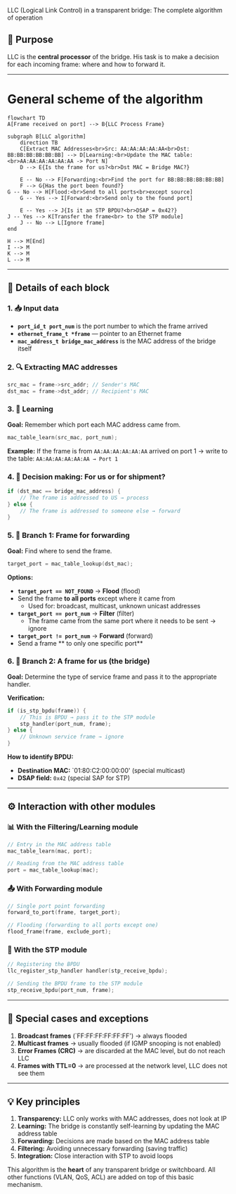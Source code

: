  LLC (Logical Link Control) in a transparent bridge: The complete algorithm of operation

## 🎯 Purpose
LLC is the **central processor** of the bridge. His task is to make a decision for each incoming frame: where and how to forward it.

---

# General scheme of the algorithm

```mermaid
flowchart TD
A[Frame received on port] --> B{LLC Process Frame}

subgraph B[LLC algorithm]
    direction TB
    C[Extract MAC Addresses<br>Src: AA:AA:AA:AA:AA<br>Dst: BB:BB:BB:BB:BB:BB] --> D[Learning:<br>Update the MAC table:<br>AA:AA:AA:AA:AA:AA -> Port N]
    D --> E{Is the frame for us?<br>Dst MAC = Bridge MAC?}
    
    E -- No --> F[Forwarding:<br>Find the port for BB:BB:BB:BB:BB:BB]
    F --> G{Has the port been found?}
G -- No --> H[Flood:<br>Send to all ports<br>except source]
    G -- Yes --> I[Forward:<br>Send only to the found port]
    
    E -- Yes --> J{Is it an STP BPDU?<br>DSAP = 0x42?}
J -- Yes --> K[Transfer the frame<br> to the STP module]
    J -- No --> L[Ignore frame]
end

H --> M[End]
I --> M
K --> M
L --> M
```

---

## 🧩 Details of each block

### 1. 📥 **Input data**
- **`port_id_t port_num`** is the port number to which the frame arrived
- **`ethernet_frame_t *frame`** — pointer to an Ethernet frame
- **`mac_address_t bridge_mac_address`** is the MAC address of the bridge itself

### 2. 🔍 **Extracting MAC addresses**
```c
src_mac = frame->src_addr; // Sender's MAC
dst_mac = frame->dst_addr; // Recipient's MAC
```

### 3. 🧠 **Learning**
**Goal:** Remember which port each MAC address came from.
```c
mac_table_learn(src_mac, port_num);
```
**Example:** If the frame is from `AA:AA:AA:AA:AA:AA` arrived on port 1 → write to the table: `AA:AA:AA:AA:AA:AA → Port 1`

### 4. 🤔 **Decision making: For us or for shipment?**
```c
if (dst_mac == bridge_mac_address) {
    // The frame is addressed to US → process
} else {
    // The frame is addressed to someone else → forward
}
```

### 5. 🎯 **Branch 1: Frame for forwarding**
**Goal:** Find where to send the frame.
```c
target_port = mac_table_lookup(dst_mac);
```

**Options:**
- **`target_port == NOT_FOUND`** → **Flood** (flood)
- Send the frame **to all ports** except where it came from
  - Used for: broadcast, multicast, unknown unicast addresses
- **`target_port == port_num`** → **Filter** (filter)
  - The frame came from the same port where it needs to be sent → ignore
- **`target_port != port_num`** → **Forward** (forward)
- Send a frame ** to only one specific port**

### 6. 🤖 **Branch 2: A frame for us (the bridge)**
**Goal:** Determine the type of service frame and pass it to the appropriate handler.

**Verification:**
```c
if (is_stp_bpdu(frame)) {
    // This is BPDU → pass it to the STP module
    stp_handler(port_num, frame);
} else {
    // Unknown service frame → ignore
}
```

**How to identify BPDU:**
- **Destination MAC:** `01:80:C2:00:00:00' (special multicast)
- **DSAP field:** `0x42` (special SAP for STP)

---

## ⚙️ **Interaction with other modules**

### 📊 **With the Filtering/Learning module**
```c
// Entry in the MAC address table
mac_table_learn(mac, port);

// Reading from the MAC address table
port = mac_table_lookup(mac);
```

### 📤 **With Forwarding module**
```c
// Single port point forwarding
forward_to_port(frame, target_port);

// Flooding (forwarding to all ports except one) 
flood_frame(frame, exclude_port);
```

### 🌳 **With the STP module**
```c
// Registering the BPDU
llc_register_stp_handler handler(stp_receive_bpdu);

// Sending the BPDU frame to the STP module
stp_receive_bpdu(port_num, frame);
```

---

## 🚨 **Special cases and exceptions**

1. **Broadcast frames** (`FF:FF:FF:FF:FF:FF') → always flooded
2. **Multicast frames** → usually flooded (if IGMP snooping is not enabled)
3. **Error Frames (CRC)** → are discarded at the MAC level, but do not reach LLC
4. **Frames with TTL=0** → are processed at the network level, LLC does not see them

---

## 💡 Key principles

1. **Transparency:** LLC only works with MAC addresses, does not look at IP
2. **Learning:** The bridge is constantly self-learning by updating the MAC address table
3. **Forwarding:** Decisions are made based on the MAC address table
4. **Filtering:** Avoiding unnecessary forwarding (saving traffic)
5. **Integration:** Close interaction with STP to avoid loops

This algorithm is the **heart** of any transparent bridge or switchboard. All other functions (VLAN, QoS, ACL) are added on top of this basic mechanism.